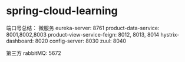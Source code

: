 # spring-cloud-learning

端口号总结：
微服务
eureka-server: 8761
product-data-service: 8001,8002,8003
product-view-service-feign: 8012, 8013, 8014
hystrix-dashboard: 8020
config-server: 8030
zuul: 8040


第三方
rabbitMQ: 5672